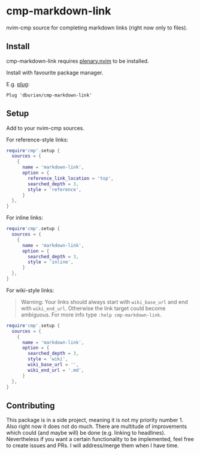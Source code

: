 # cmp-markdown-link

nvim-cmp source for completing markdown links (right now only to files).

## Install

cmp-markdown-link requires [plenary.nvim][plenary] to be installed.

Install with favourite package manager.

E.g. [plug][plug]:
```vim
Plug 'dburian/cmp-markdown-link'
```

## Setup

Add to your nvim-cmp sources.

For reference-style links:

```lua
require'cmp'.setup {
  sources = {
    {
      name = 'markdown-link',
      option = {
        reference_link_location = 'top',
        searched_depth = 3,
        style = 'reference',
      }
  },
}
```

For inline links:
```lua
require'cmp'.setup {
  sources = {
    {
      name = 'markdown-link',
      option = {
        searched_depth = 3,
        style = 'inline',
      }
  },
}
```

For wiki-style links:

> Warning: Your links should always start with `wiki_base_url` and end with
> `wiki_end_url`. Otherwise the link target could become ambiguous. For more
> info type `:help cmp-markdown-link`.

```lua
require'cmp'.setup {
  sources = {
    {
      name = 'markdown-link',
      option = {
        searched_depth = 3,
        style = 'wiki',
        wiki_base_url = '',
        wiki_end_url = '.md',
      }
  },
}
```


## Contributing

This package is in a side project, meaning it is not my priority number 1. Also
right now it does not do much. There are multitude of improvements which could
(and maybe will) be done (e.g. linking to headlines). Nevertheless if you want a
certain functionality to be implemented, feel free to create issues and PRs. I
will address/merge them when I have time.


[plenary]: https://github.com/nvim-lua/plenary.nvim
[plug]: https://github.com/junegunn/vim-plug
